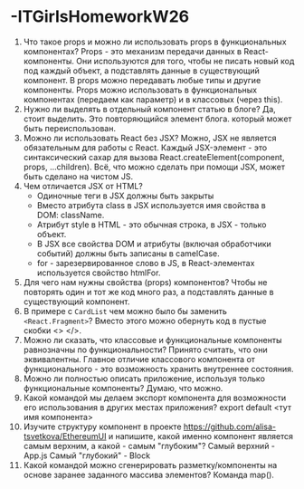 # -ITGirlsHomeworkW26

1. Что такое props и можно ли использовать props в функциональных компонентах?
   Props - это механизм передачи данных в React-компоненты. Они используются для того, чтобы не писать новый код под каждый объект, а подставлять данные в существующий компонент. В props можно передавать любые типы и другие компоненты.
   Props можно использовать в функциональных компонентах (передаем как параметр) и в классовых (через this).
2. Нужно ли выделять в отдельный компонент статью в блоге?
   Да, стоит выделить. Это повторяющийся элемент блога. который может быть переиспользован.
3. Можно ли использовать React без JSX?
   Можно, JSX не является обязательным для работы с React.
   Каждый JSX-элемент - это синтаксический сахар для вызова React.createElement(component, props, ...children). Всё, что можно сделать при помощи JSX, может быть сделано на чистом JS.
4. Чем отличается JSX от HTML?
   - Одиночные теги в JSX должны быть закрыты
   - Вместо атрибута class в JSX используется имя свойства в DOM: className.
   - Атрибут style в HTML - это обычная строка, в JSX - только объект.
   - В JSX все свойства DOM и атрибуты (включая обработчики событий) должны быть записаны в camelCase.
   - for - зарезервированное слово в JS, в React-элементах используется свойство htmlFor.
5. Для чего нам нужны свойства (props) компонентов?
   Чтобы не повторять один и тот же код много раз, а подставлять данные в существующий компонент.
6. В примере с `CardList` чем можно было бы заменить `<React.Fragment>`?
   Вместо этого можно обернуть код в пустые скобки <> </>.
7. Можно ли сказать, что классовые и функциональные компоненты равнозначны по функциональности?
   Принято считать, что они эквивалентны.
   Главное отличие классового компонента от функционального - это возможность хранить внутреннее состояния.
8. Можно ли полностью описать приложение, используя только функциональные компоненты?
   Думаю, что можно.
9. Какой командой мы делаем экспорт компонента для возможности его использования в других местах приложения?
   export default <тут имя компонента>
10. Изучите структуру компонент в проекте https://github.com/alisa-tsvetkova/EthereumUI и напишите, какой именно компонент является самым верхним, а какой - самым "глубоким"?
    Cамый верхний - App.js
    Самый "глубокий" - Block
11. Какой командой можно сгенерировать разметку/компоненты на основе заранее заданного массива элементов?
    Команда map().
